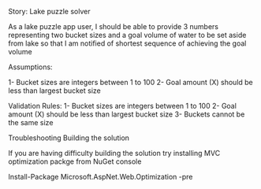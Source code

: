 Story: Lake puzzle solver

As a lake puzzle app user, I should be able to 
provide 3 numbers representing two bucket sizes and a goal volume of water to be set aside from lake
so that I am notified of shortest sequence of achieving the goal volume

Assumptions: 

1- Bucket sizes are integers between 1 to 100
2- Goal amount (X) should be less than largest bucket size

Validation Rules:
1- Bucket sizes are integers between 1 to 100
2- Goal amount (X) should be less than largest bucket size
3- Buckets cannot be the same size

Troubleshooting Building the solution

If you are having difficulty building the solution try installing MVC optimization packge from NuGet console

Install-Package Microsoft.AspNet.Web.Optimization -pre
